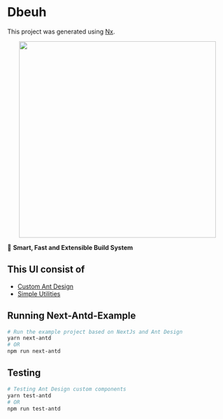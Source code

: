 # Dbeuh

This project was generated using [Nx](https://nx.dev).

<p style="text-align: center;"><img src="https://raw.githubusercontent.com/nrwl/nx/master/images/nx-logo.png" width="450"></p>

🔎 **Smart, Fast and Extensible Build System**

## This UI consist of

- [Custom Ant Design](/libs/antd/README.md)
- [Simple Utilities](/libs/utils/README.md)

## Running Next-Antd-Example

```bash
# Run the example project based on NextJs and Ant Design
yarn next-antd
# OR
npm run next-antd
```

## Testing

```bash
# Testing Ant Design custom components
yarn test-antd
# OR
npm run test-antd
```

